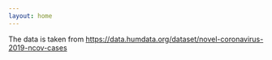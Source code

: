 ```yaml
---
layout: home
---
```


The data is taken from https://data.humdata.org/dataset/novel-coronavirus-2019-ncov-cases

